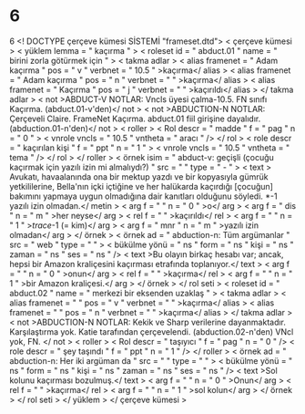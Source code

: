 # 6
6
<! DOCTYPE  çerçeve kümesi SİSTEMİ "frameset.dtd">
< çerçeve kümesi >
  < yüklem  lemma = " kaçırma " >
    < roleset  id = " abduct.01 "  name = " birini zorla götürmek için " >
      < takma adlar >
        < alias  framenet = "  Adam kaçırma " pos = " v "  verbnet = " 10.5 " >kaçırma</ alias >
        < alias  framenet = "  Adam kaçırma " pos = " n "  verbnet = " " >kaçırma</ alias >
        < alias  framenet = " Kaçırma "  pos = " j "  verbnet = " " >kaçırıldı</ alias >
      </ takma adlar >
      < not >ABDUCT-V NOTLAR: Vncls üyesi çalma-10.5. FN sınıfı Kaçırma. (abduct.01-v'den)</ not >
      < not >ABDUCTION-N NOTLAR: Çerçeveli Claire. FrameNet Kaçırma. abduct.01 fiil girişine dayalıdır. (abduction.01-n'den)</ not >
      < roller >
        < Rol  descr = " madde "  f = " pag "  n = " 0 " >
          < vnrole  vncls = " 10.5 "  vntheta = " aracı " />
        </ rol >
        < role  descr = " kaçırılan kişi "  f = " ppt "  n = " 1 " >
          < vnrole  vncls = " 10.5 "  vntheta = " tema " />
        </ rol >
      </ roller >
      < örnek  isim = " abduct-v: geçişli (çocuğu kaçırmak için yazılı izin mi almalıydı?) "  src = " "  type = " - " >
        < text > Avukatı, havaalanında ona bir mektup yazdı ve bir kopyasıyla gümrük yetkililerine, Bella'nın içki içtiğine ve her halükarda kaçırdığı [çocuğun] bakımını yapmaya uygun olmadığına dair kanıtları olduğunu söyledi. *-1 yazılı izin olmadan.</ metin >
        < arg  f = " "  n = " 0 " >o</ arg >
        < arg  f = " dis "  n = " m " >her neyse</ arg >
        < rel  f = " " >kaçırıldı</ rel >
        < arg  f = " "  n = " 1 " >*trace*-1 (= kim)</ arg >
        < arg  f = " mnr "  n = " m " >yazılı izin olmadan</ arg >
      </ örnek >
      < örnek  ad = " abduction-n: Tüm argümanlar "  src = " web "  type = " " >
        < bükülme  yönü = " ns "  form = " ns "  kişi = " ns "  zaman = " ns "  ses = " ns " />
        < text >Bu olayın birkaç hesabı var; ancak, hepsi bir Amazon kraliçesini kaçırması etrafında toplanıyor.</ text >
        < arg  f = " "  n = " 0 " >onun</ arg >
        < rel  f = " " >kaçırma</ rel >
        < arg  f = " "  n = " 1 " >bir Amazon kraliçesi.</ arg >
      </ örnek >
    </ rol seti >
    < roleset  id = " abduct.02 "  name = " merkezi bir eksenden uzaklaş " >
      < takma adlar >
        < alias  framenet = " "  pos = " v "  verbnet = " " >kaçırma</ alias >
        < alias  framenet = " "  pos = " n "  verbnet = " " >kaçırma</ alias >
      </ takma adlar >
      < not >ABDUCTION-N NOTLAR: Kekik ve Sharp verilerine dayanmaktadır. Karşılaştırma yok. Katie tarafından çerçevelendi. (abduction.02-n'den) VNcl yok, FN. </ not >
      < roller >
        < Rol  descr = " taşıyıcı "  f = " pag "  n = " 0 " />
        < role  descr = " şey taşındı "  f = " ppt "  n = " 1 " />
      </ roller >
      < örnek  ad = " abduction-n: Her iki argüman da "  src = " "  type = " " >
        < bükülme  yönü = " ns "  form = " ns "  kişi = " ns "  zaman = " ns "  ses = " ns " />
        < text >Sol kolunu kaçırması bozulmuş.</ text >
        < arg  f = " "  n = " 0 " >Onun</ arg >
        < rel  f = " " >kaçırma</ rel >
        < arg  f = " "  n = " 1 " >sol kolun</ arg >
      </ örnek >
    </ rol seti >
  </ yüklem >
</ çerçeve kümesi >
